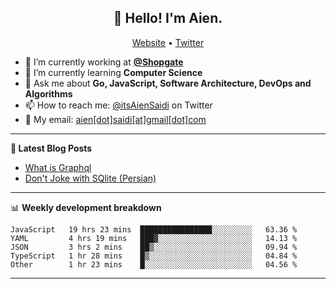 <h2 align="center">👋 Hello! I'm Aien.</h2>
<p align="center">
  <a href="https://aien.me">Website</a> •
  <a href="https://twitter.com/itsAienSaidi">Twitter</a>
</p>


- 🔭 I’m currently working at **[@Shopgate](https://github.com/shopgate)**
- 🌱 I’m currently learning **Computer Science**
- 💬 Ask me about **Go, JavaScript, Software Architecture, DevOps and Algorithms**
- 📫 How to reach me: [@itsAienSaidi](https://twitter.com/itsAienSaidi) on Twitter
- 📧 My email: [aien[dot]saidi[at]gmail[dot]com](mailto:aien.saidi@gmail.com)

-------

**📝 Latest Blog Posts**

<!-- BLOG-POST-LIST:START -->
- [What is Graphql](https://aien.me/blog/what-is-graphql)
- [Don't Joke with SQlite (Persian)](https://fa.aien.me/با-sqlite-شوخی-نکنیم/)
<!-- BLOG-POST-LIST:END -->

-------

📊 **Weekly development breakdown**
<!--START_SECTION:waka-->
```text
JavaScript   19 hrs 23 mins  ████████████████░░░░░░░░░   63.36 % 
YAML         4 hrs 19 mins   ███▓░░░░░░░░░░░░░░░░░░░░░   14.13 % 
JSON         3 hrs 2 mins    ██▒░░░░░░░░░░░░░░░░░░░░░░   09.94 % 
TypeScript   1 hr 28 mins    █▒░░░░░░░░░░░░░░░░░░░░░░░   04.84 % 
Other        1 hr 23 mins    █░░░░░░░░░░░░░░░░░░░░░░░░   04.56 % 
```
<!--END_SECTION:waka-->

-------
